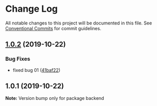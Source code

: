 # Change Log

All notable changes to this project will be documented in this file.
See [Conventional Commits](https://conventionalcommits.org) for commit guidelines.

## [1.0.2](https://github.com/mpvineesh/lerna-demo/compare/backend@1.0.1...backend@1.0.2) (2019-10-22)


### Bug Fixes

* fixed bug 01 ([41baf22](https://github.com/mpvineesh/lerna-demo/commit/41baf22))





## 1.0.1 (2019-10-22)

**Note:** Version bump only for package backend
